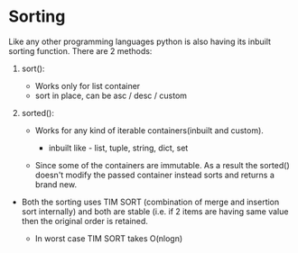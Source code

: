 # Sorting

Like any other programming languages python is also having its inbuilt sorting function.
There are 2 methods:

1. sort():

   - Works only for list container
   - sort in place, can be asc / desc / custom

2. sorted():

   - Works for any kind of iterable containers(inbuilt and custom).

     - inbuilt like - list, tuple, string, dict, set

   - Since some of the containers are immutable. As a result the sorted() doesn't modify the passed container instead sorts and returns a brand new.

- Both the sorting uses TIM SORT (combination of merge and insertion sort internally) and both are stable (i.e. if 2 items are having same value then the original order is retained.

  - In worst case TIM SORT takes O(nlogn)

